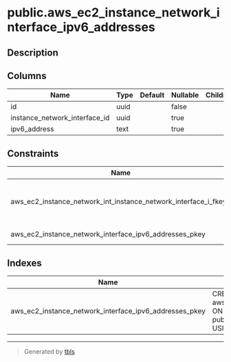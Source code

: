 # public.aws_ec2_instance_network_interface_ipv6_addresses

## Description

## Columns

| Name | Type | Default | Nullable | Children | Parents | Comment |
| ---- | ---- | ------- | -------- | -------- | ------- | ------- |
| id | uuid |  | false |  |  |  |
| instance_network_interface_id | uuid |  | true |  | [public.aws_ec2_instance_network_interfaces](public.aws_ec2_instance_network_interfaces.md) |  |
| ipv6_address | text |  | true |  |  |  |

## Constraints

| Name | Type | Definition |
| ---- | ---- | ---------- |
| aws_ec2_instance_network_int_instance_network_interface_i_fkey1 | FOREIGN KEY | FOREIGN KEY (instance_network_interface_id) REFERENCES aws_ec2_instance_network_interfaces(id) ON DELETE CASCADE |
| aws_ec2_instance_network_interface_ipv6_addresses_pkey | PRIMARY KEY | PRIMARY KEY (id) |

## Indexes

| Name | Definition |
| ---- | ---------- |
| aws_ec2_instance_network_interface_ipv6_addresses_pkey | CREATE UNIQUE INDEX aws_ec2_instance_network_interface_ipv6_addresses_pkey ON public.aws_ec2_instance_network_interface_ipv6_addresses USING btree (id) |

---

> Generated by [tbls](https://github.com/k1LoW/tbls)
